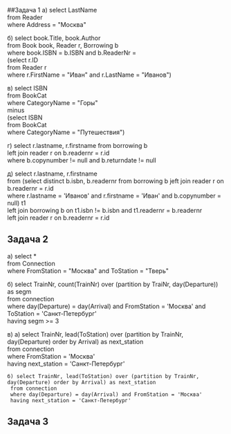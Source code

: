 ##Задача 1
a) select LastName  
   from Reader  
   where Address = "Москва"  

б) select book.Title, book.Author  
   from Book book, Reader r, Borrowing b  
   where book.ISBN = b.ISBN and b.ReaderNr =   
   (select r.ID   
    from Reader r  
    where r.FirstName = "Иван" and r.LastName = "Иванов")  

в) select ISBN  
   from BookCat  
   where CategoryName = "Горы"  
   minus   
   (select ISBN  
   from BookCat  
   where CategoryName = "Путешествия")  

г) select r.lastname, r.firstname from borrowing b  
   left join reader r on b.readernr = r.id  
   where b.copynumber != null and b.returndate != null  

д) select r.lastname, r.firstname   
   from (select distinct b.isbn, b.readernr from borrowing b jeft join reader r on b.readernr = r.id  
   where r.lastname = 'Иванов' and r.firstname = 'Иван' and b.copynumber = null) t1  
   left join borrowing b on t1.isbn != b.isbn and t1.readernr = b.readernr  
   left join reader r on b.readernr = r.id  

## Задача 2
а) select *  
   from Connection  
   where FromStation = "Москва" and ToStation = "Тверь"  

б) select TrainNr, count(TrainNr) over (partition by TraiNr, day(Departure)) as segm  
   from connection  
   where day(Departure) = day(Arrival) and FromStation = 'Москва' and ToStation = 'Санкт-Петербург'   
   having segm >= 3  

в) 
	а) select TrainNr, lead(ToStation) over (partition by TrainNr, day(Departure) order by Arrival) as next_station  
     from connection  
     where FromStation = 'Москва'  
     having next_station = 'Санкт-Петербург'  


	б) select TrainNr, lead(ToStation) over (partition by TrainNr, day(Departure) order by Arrival) as next_station  
     from connection  
     where day(Departure) = day(Arrival) and FromStation = 'Москва'  
     having next_station = 'Санкт-Петербург'  

## Задача 3


   
